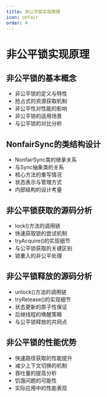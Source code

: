 ```yaml
---
title: 非公平锁实现原理
icon: unfair
order: 4
---
```


# 非公平锁实现原理

## 非公平锁的基本概念

- 非公平锁的定义与特性
- 抢占式的资源获取机制
- 非公平性对性能的影响
- 非公平锁的适用场景
- 与公平锁的对比分析

## NonfairSync的类结构设计

- NonfairSync类的继承关系
- 与Sync抽象类的关系
- 核心方法的重写情况
- 状态表示与管理方式
- 内部结构的设计考量

## 非公平锁获取的源码分析

- lock()方法的调用链
- 快速获取锁的尝试机制
- tryAcquire()的实现细节
- 与公平锁获取的关键区别
- 锁重入的非公平处理

## 非公平锁释放的源码分析

- unlock()方法的调用链
- tryRelease()的实现细节
- 状态更新的原子性保证
- 后继线程的唤醒策略
- 与公平锁释放的共同点

## 非公平锁的性能优势

- 快速路径获取的性能提升
- 减少上下文切换的机制
- 吞吐量的提高分析
- 饥饿问题的可能性
- 实际应用中的性能表现
